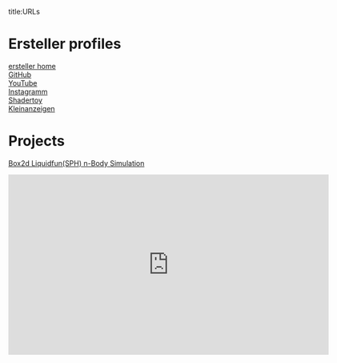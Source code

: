 title:URLs
# Ersteller profiles
[ersteller home](http://ersteller.net)  
[GitHub](https://github.com/ersteller)  
[YouTube](https://www.youtube.com/ersteller)  
[Instagramm](https://www.instagram.com/janadamkost)  
[Shadertoy](https://www.shadertoy.com/user/ersteller)  
[Kleinanzeigen](https://www.kleinanzeigen.de/s-bestandsliste.html?userId=40282993)  

# Projects
[Box2d Liquidfun(SPH) n-Body Simulation](https://ersteller.github.io/liquidfun/testbed/index.html)  

<iframe width="640" height="360" frameborder="0" src="https://www.shadertoy.com/embed/dtSGRh?gui=true&t=10&paused=true&muted=false" allowfullscreen></iframe>

